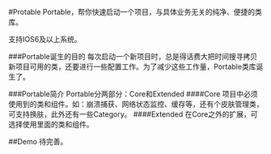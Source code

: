 #Protable
Portable，帮你快速启动一个项目，与具体业务无关的纯净、便捷的类库。

支持IOS6及以上系统。

###Portable诞生的目的
每次启动一个新项目时，总是得话费大把时间搜寻拷贝新项目可用的类，还要进行一些配置工作。为了减少这些工作量，Portable类库诞生了。

###Portable简介
Portable分两部分：Core和Extended
####Core 
项目中必须使用到的类和组件。如：崩溃捕获、网络状态监控、缓存等，还有个皮肤管理类，可支持换肤，此外还有一些Category。
####Extended
在Core之外的扩展，可选择使用里面的类和组件。



##Demo
待完善。
